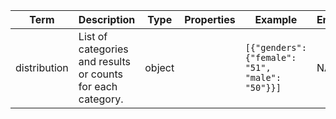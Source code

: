 |Term | Description | Type | Properties | Example | Enum|
| ---| ---| ---| ---| ---| --- |
| distribution | List of categories and results or counts for each category. | object |  | `[{"genders": {"female": "51", "male": "50"}}]` | NA|
